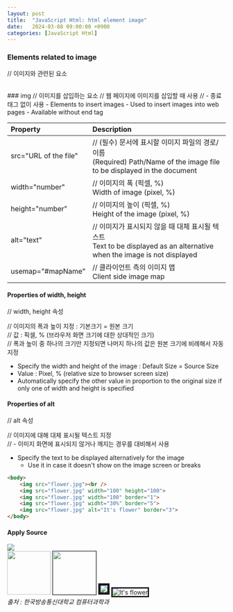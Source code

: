 ```yaml
---
layout: post
title:  "JavaScript Html: html element image"
date:   2024-03-08 09:00:00 +0900
categories: [JavaScript Html]
---
```


### Elements related to image   
// 이미지와 관련된 요소   
   
<br />
### img   
// 이미지를 삽입하는 요소   
// 웹 페이지에 이미지를 삽입할 때 사용   
// - 종료태그 없이 사용   
- Elements to insert images   
- Used to insert images into web pages   
  - Available without end tag   
   
|Property|Description|
|:---|:---|
|src="URL of the file"|// (필수) 문서에 표시할 이미지 파일의 경로/이름<br />(Required) Path/Name of the image file to be displayed in the document|
|width="number"|// 이미지의 폭 (픽셀, %)<br />Width of image (pixel, %)|
|height="number"|// 이미지의 높이 (픽셀, %)<br />Height of the image (pixel, %)|
|alt="text"|// 이미지가 표시되지 않을 때 대체 표시될 텍스트<br />Text to be displayed as an alternative when the image is not displayed|
|usemap="#mapName"|// 클라이언트 측의 이미지 맵<br />Client side image map|
   
#### Properties of width, height   
// width, height 속성   
   
// 이미지의 폭과 높이 지정 : 기본크기 = 원본 크기   
// 값 : 픽셀, % (브라우저 화면 크기에 대한 상대적인 크기)   
// 폭과 높이 중 하나의 크기만 지정되면 나머지 하나의 값은 원본 크기에 비례해서 자동 지정   
- Specify the width and height of the image : Default Size = Source Size   
- Value : Pixel, % (relative size to browser screen size)   
- Automatically specify the other value in proportion to the original size if only one of width and height is specified   
   
#### Properties of alt   
// alt 속성   
   
// 이미지에 대해 대체 표시될 텍스트 지정   
// - 이미지 화면에 표시되지 않거나 깨지는 경우를 대비해서 사용   
- Specify the text to be displayed alternatively for the image   
  - Use it in case it doesn't show on the image screen or breaks   
   
```html
<body>
    <img src="flower.jpg"><br />
    <img src="flower.jpg" width="100" height="100">
    <img src="flower.jpg" width="100" border="1">
    <img src="flower.jpg" widht="30%" border="5">
    <img src="flower.jpg" alt="It's flower" border="3">
</body>
```
   
#### Apply Source   
   
<body>
    <img src="flower.jpg"><br />
    <img src="flower.jpg" width="100" height="100">
    <img src="flower.jpg" width="100" border="1">
    <img src="flower.jpg" widht="30%" border="5">
    <img src="flower.jpg" alt="It's flower" border="3">
</body>
   
<br />
<cite>출처 : 한국방송통신대학교 컴퓨터과학과</cite>
